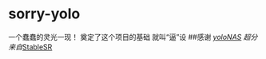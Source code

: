 # sorry-yolo
一个蠢蠢的灵光一现！
奠定了这个项目的基础
就叫“逼”设
##感谢
*[yoloNAS](https://github.com/Deci-AI/super-gradients)
超分来自*[StableSR](https://github.com/IceClear/StableSR)

